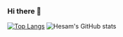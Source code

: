 ### Hi there 👋

[![Top Langs](https://github-readme-stats-kappa-lilac-89.vercel.app/api/top-langs/?username=hesamzkr&layout=compact&count-private=true)](https://github.com/anuraghazra/github-readme-stats)
![Hesam's GitHub stats](https://github-readme-stats-kappa-lilac-89.vercel.app/api?username=hesamzkr&show_icons=true&theme=radical)

<!--
**hesamzkr/hesamzkr** is a ✨ _special_ ✨ repository because its `README.md` (this file) appears on your GitHub profile.

Here are some ideas to get you started:

- 🔭 I’m currently working on ...
- 🌱 I’m currently learning ...
- 👯 I’m looking to collaborate on ...
- 🤔 I’m looking for help with ...
- 💬 Ask me about ...
- 📫 How to reach me: ...
- 😄 Pronouns: ...
- ⚡ Fun fact: ...
-->
